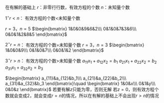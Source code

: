 在有解的基础上
$r$：非零行行数，有效方程的个数
$n$：未知量个数

$1^\circ r<n$：
有效方程的个数$<$未知量个数

$r=3，n=5$
$\begin{bmatrix}
1&0&0&9&6&2\\\ 
0&1&0&7&3&6\\\ 
0&0&1&2&8&5
\end{bmatrix}$

$2^\circ r=n$：
有效方程的个数$=$未知量个数
$r=3，n=3$
$\begin{bmatrix}
1&0&0&9\\\ 
0&1&0&7\\\ 
0&0&1&2
\end{bmatrix}$

$3^\circ r>n$：
有效方程的个数$>$未知量个数
$a_{11}x_1+a_{12}x_2=b_1$
$a_{21}x_1+a_{22}x_2=b_2$
$a_{31}x_1+a_{32}x_2=b_3$

$\begin{bmatrix}
a_{11}&a_{12}&b_1\\\ 
a_{21}&a_{22}&b_2\\\ 
a_{31}&a_{32}&b_3
\end{bmatrix}\quad
\begin{bmatrix}
1&0&x\\\ 
0&1&y\\\ 
0&0&z
\end{bmatrix}$
若要有解$z$只能为零，否则无解
若$z=0$，则有效方程个数就会变成2，就会变成$r=n$的情况，所以在有解的基础上不会出现$r>n$的情况

